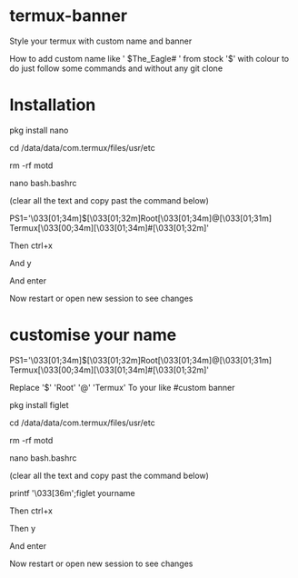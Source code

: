 # termux-banner
Style your termux with custom name and banner


How to add custom name like ' $The_Eagle# ' from 
stock  '$' with colour to do just follow 
some commands and without any git clone 

# Installation

pkg install nano

cd /data/data/com.termux/files/usr/etc

rm -rf motd

nano bash.bashrc

(clear all the text and copy past the command below)


PS1='\033[01;34m\]$\[\033[01;32m\]Root\[\033[01;34m\]@\[\033[01;31m\] Termux\[\033[00;34m\]\[\033[01;34m\]#\[\033[01;32m\]'

 Then  ctrl+x

And y

And enter

Now restart or open new session to see changes

# customise your name
PS1='\033[01;34m\]$\[\033[01;32m\]Root\[\033[01;34m\]@\[\033[01;31m\] Termux\[\033[00;34m\]\[\033[01;34m\]#\[\033[01;32m\]'

 Replace '$' 'Root' '@' 'Termux'
 To your like
#custom banner 

pkg install figlet

cd /data/data/com.termux/files/usr/etc

rm -rf motd

nano bash.bashrc

(clear all the text and copy past the command below)

printf '\033[36m';figlet yourname

Then ctrl+x

Then y 

And enter

Now restart or open new session to see changes
